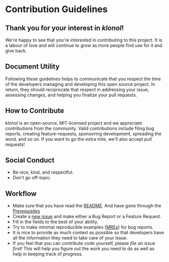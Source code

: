 # Contribution Guidelines

## Thank you for your interest in _klonol_!

We're happy to see that you're interested in contributing to this
project. It is a labour of
love and will continue to grow as more people find use for it and give
back.

## Document Utility

Following these guidelines helps to communicate that you respect the
time of the developers
managing and developing this open source project. In return, they
should reciprocate that respect
in addressing your issue, assessing changes, and helping you finalize
your pull requests.

## How to Contribute

_klonol_ is an open-source, MIT-licensed project and we appreciate
contributions from the community.
Valid contributions include filing bug reports, creating
feature-requests, sponsoring development,
spreading the word, and so on. If you want to go the extra mile, we'll
also accept pull requests!

## Social Conduct

- Be nice, kind, and respectful.
- Don't go off-topic.

## Workflow

- Make sure that you have read the [README](../README.md). And
  have gone through the [Prerequisites](../README.md#prerequisites)
- Create
  a [new issue](https://github.com/hungrybluedev/klonol/issues/new/choose)
  and make either a Bug Report or a Feature Request.
- Fill in the fields to the best of your ability.
- Try to make minimal reproducible
  examples ([MREs](https://stackoverflow.com/help/minimal-reproducible-example))
  for bug reports.
- It is nice to provide as much context as possible so that
  developers have all the information they need to take care of
  your issue.
- If you feel that you can contribute code yourself, please _file
  an issue first_! This will help you figure out the work you need
  to do as well as help in keeping track of progress.

